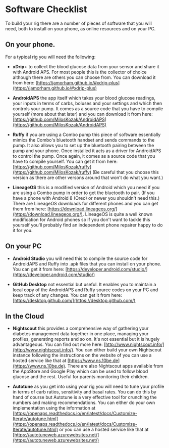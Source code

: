 # Software Checklist 

To build your rig there are a number of pieces of software that you will need, both to install on your phone, as online resources and on your PC.

## On your phone.
For a typical rig you will need the following:

* **xDrip+** to collect the blood glucose data from your sensor and share it with Android APS. For most people this is the collector of choice although there are others you can choose from. You can download it from here: [https://jamorham.github.io/#xdrip-plus](https://jamorham.github.io/#xdrip-plus)

* **AndroidAPS** the app itself which takes your blood glucose readings, your inputs in terms of carbs, boluses and your settings and which then controls your pump. It comes as a source code that you have to compile yourself (more about that later) and you can download it from here: [https://github.com/MilosKozak/AndroidAPS](https://github.com/MilosKozak/AndroidAPS)

* **Ruffy** if you are using a Combo pump this piece of software essentially mimics the Combo's bluetooth handset and sends commands to the pump. It also allows you to set up the bluetooth pairing between the pump and your phone. Once installed it acts as a driver for AndroidAPS to control the pump. Once again, it comes as a source code that you have to compile yourself. You can get it from here: [https://github.com/MilosKozak/ruffy](https://github.com/MilosKozak/ruffy) (Be careful that you choose this version as there are other versons around that won't do what you want.)

* **LineageOS** this is a modified version of Android which you need if you are using a Combo pump in order to get the bluetooth to pair. (If you have a phone with Android 8 (Oreo) or newer you shouldn't need this.) There are LineageOS downloads for different phones and you can get them from here: [https://download.lineageos.org/](https://download.lineageos.org/). LineageOS is quite a well known modification for Android phones so if you don't want to tackle this yourself you'll probably find an independent phone repairer happy to do it for you.


## On your PC

* **Android Studio** you will need this to compile the source code for AndroidAPS and Ruffy into .apk files that you can install on your phone. You can get it from here: [https://developer.android.com/studio/](https://developer.android.com/studio/)

* **GitHub Desktop** not essential but useful. It enables you to maintain a local copy of the AndroidAPS and Ruffy source codes on your PC and keep track of any changes. You can get it from here: [https://desktop.github.com/](https://desktop.github.com/)

## In the Cloud

* **Nightscout** this provides a comprehensive way of gathering your diabetes management data together in one place, managing your profiles, generating reports and so on. It's not essential but it is hugely advantageous. You can find out more here: [http://www.nightscout.info/](http://www.nightscout.info/). You can either build your own Nightscout instance following the instructions on the website of you can use a hosted service like that at [https://www.ns.10be.de](https://www.ns.10be.de). There are also Nightscout apps available from the AppStore and Google Play which can be used to follow blood glucose and the rest. Useful for parents monitoring their children.

* **Autotune** as you get into using your rig you will need to tune your profile in terms of carb ratios, sensitivity and basal rates. You can do this by hand of course but Autotune is a very effective tool for crunching the numbers and making recommendations. You can either do your own implementation using the information at [https://openaps.readthedocs.io/en/latest/docs/Customize-Iterate/autotune.html](https://openaps.readthedocs.io/en/latest/docs/Customize-Iterate/autotune.html) or you can use a hosted service like that at [https://autotuneweb.azurewebsites.net/](https://autotuneweb.azurewebsites.net/)
